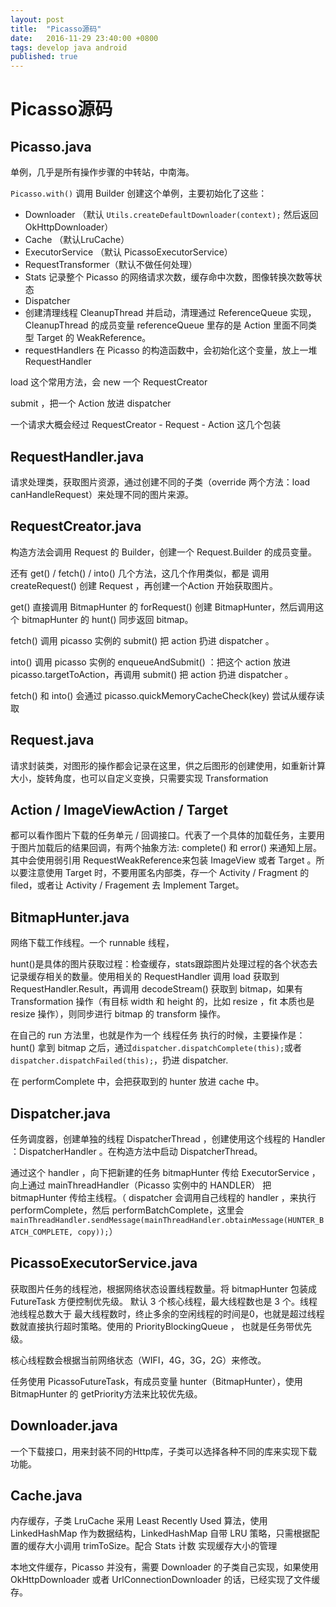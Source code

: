 ```yaml
---
layout: post
title:  "Picasso源码"
date:   2016-11-29 23:40:00 +0800
tags: develop java android 
published: true
---
```


# Picasso源码

## Picasso.java

单例，几乎是所有操作步骤的中转站，中南海。

`Picasso.with()` 调用 Builder 创建这个单例，主要初始化了这些：
- Downloader （默认 `Utils.createDefaultDownloader(context);` 然后返回 OkHttpDownloader）
- Cache （默认LruCache）
- ExecutorService （默认 PicassoExecutorService）
- RequestTransformer（默认不做任何处理）
- Stats 记录整个 Picasso 的网络请求次数，缓存命中次数，图像转换次数等状态
- Dispatcher
- 创建清理线程 CleanupThread 并启动，清理通过 ReferenceQueue 实现，CleanupThread  的成员变量 referenceQueue 里存的是 Action 里面不同类型 Target 的 WeakReference。
- requestHandlers 在 Picasso 的构造函数中，会初始化这个变量，放上一堆 RequestHandler


load 这个常用方法，会 new 一个 RequestCreator

submit ，把一个 Action 放进 dispatcher

一个请求大概会经过 RequestCreator - Request - Action 这几个包装

## RequestHandler.java

请求处理类，获取图片资源，通过创建不同的子类（override 两个方法：load canHandleRequest）来处理不同的图片来源。

## RequestCreator.java

构造方法会调用 Request 的 Builder，创建一个 Request.Builder 的成员变量。

还有 get() / fetch() / into() 几个方法，这几个作用类似，都是 调用 createRequest() 创建 Request ，再创建一个Action 开始获取图片。

get() 直接调用 BitmapHunter 的 forRequest() 创建 BitmapHunter，然后调用这个 bitmapHunter 的 hunt() 同步返回 bitmap。

fetch() 调用 picasso 实例的 submit() 把 action 扔进 dispatcher 。

into() 调用 picasso 实例的 enqueueAndSubmit() ：把这个 action 放进 picasso.targetToAction，再调用 submit() 把 action 扔进 dispatcher 。

fetch() 和 into() 会通过 picasso.quickMemoryCacheCheck(key) 尝试从缓存读取

## Request.java

请求封装类，对图形的操作都会记录在这里，供之后图形的创建使用，如重新计算大小，旋转角度，也可以自定义变换，只需要实现 Transformation

## Action / ImageViewAction / Target

都可以看作图片下载的任务单元 / 回调接口。代表了一个具体的加载任务，主要用于图片加载后的结果回调，有两个抽象方法: complete() 和 error() 来通知上层。
其中会使用弱引用 RequestWeakReference来包装 ImageView 或者 Target 。所以要注意使用 Target 时，不要用匿名内部类，存一个 Activity / Fragment 的 filed，或者让 Activity / Fragement 去 Implement Target。

## BitmapHunter.java

网络下载工作线程。一个 runnable 线程，

hunt()是具体的图片获取过程：检查缓存，stats跟踪图片处理过程的各个状态去记录缓存相关的数量。使用相关的 RequestHandler 调用 load 获取到 RequestHandler.Result，再调用 decodeStream() 获取到 bitmap，如果有 Transformation 操作（有目标 width 和 height 的，比如 resize ，fit 本质也是 resize 操作），则同步进行 bitmap 的 transform 操作。 

在自己的 run 方法里，也就是作为一个 线程任务 执行的时候，主要操作是：
hunt() 拿到 bitmap 之后，通过`dispatcher.dispatchComplete(this);`或者`dispatcher.dispatchFailed(this);`，扔进 dispatcher.

在 performComplete 中，会把获取到的 hunter 放进 cache 中。


## Dispatcher.java

任务调度器，创建单独的线程 DispatcherThread ，创建使用这个线程的 Handler ：DispatcherHandler 。在构造方法中启动 DispatcherThread。

通过这个 handler ，向下把新建的任务 bitmapHunter 传给 ExecutorService ，向上通过 mainThreadHandler（Picasso 实例中的 HANDLER） 把 bitmapHunter 传给主线程。（ dispatcher 会调用自己线程的 handler ，来执行 performComplete，然后 performBatchComplete，这里会 `mainThreadHandler.sendMessage(mainThreadHandler.obtainMessage(HUNTER_BATCH_COMPLETE, copy));`）

## PicassoExecutorService.java

获取图片任务的线程池，根据网络状态设置线程数量。将 bitmapHunter 包装成 FutureTask 方便控制优先级。
默认 3 个核心线程，最大线程数也是 3 个。线程池线程总数大于 最大线程数时，终止多余的空闲线程的时间是0，也就是超过线程数就直接执行超时策略。使用的 PriorityBlockingQueue ， 也就是任务带优先级。

核心线程数会根据当前网络状态（WIFI，4G，3G，2G）来修改。

任务使用 PicassoFutureTask，有成员变量 hunter（BitmapHunter），使用 BitmapHunter 的 getPriority方法来比较优先级。

## Downloader.java

一个下载接口，用来封装不同的Http库，子类可以选择各种不同的库来实现下载功能。

## Cache.java

内存缓存，子类 LruCache 采用 Least Recently Used 算法，使用 LinkedHashMap 作为数据结构，LinkedHashMap 自带 LRU 策略，只需根据配置的缓存大小调用 trimToSize。配合 Stats 计数 实现缓存大小的管理

本地文件缓存，Picasso 并没有，需要 Downloader 的子类自己实现，如果使用 OkHttpDownloader 或者 UrlConnectionDownloader 的话，已经实现了文件缓存。

